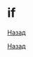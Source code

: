 # if

[Назад][back]

[Назад][back]

[back]: <https://teratron.github.io/cheatsheet/go/> "Назад к оглавлению"
